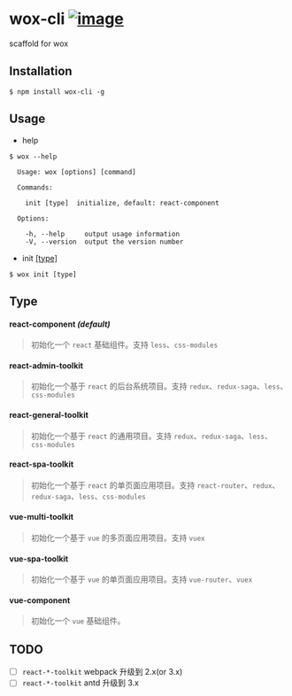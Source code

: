 # wox-cli  [![image](https://img.shields.io/npm/v/wox-cli.svg)](https://www.npmjs.com/package/wox-cli)

scaffold for wox

## Installation

```
$ npm install wox-cli -g
```

## Usage

* help

```
$ wox --help

  Usage: wox [options] [command]

  Commands:

    init [type]  initialize, default: react-component

  Options:

    -h, --help     output usage information
    -V, --version  output the version number
```

* init [[type]](#type)

```
$ wox init [type]
```

## Type

#### react-component *(default)*

> 初始化一个 `react` 基础组件。支持 `less`、`css-modules`

#### react-admin-toolkit

> 初始化一个基于 `react` 的后台系统项目。支持 `redux`、`redux-saga`、`less`、`css-modules`

#### react-general-toolkit

> 初始化一个基于 `react` 的通用项目。支持 `redux`、`redux-saga`、`less`、`css-modules`

#### react-spa-toolkit

> 初始化一个基于 `react` 的单页面应用项目。支持 `react-router`、`redux`、`redux-saga`、`less`、`css-modules`

#### vue-multi-toolkit

> 初始化一个基于 `vue` 的多页面应用项目。支持 `vuex`

#### vue-spa-toolkit

> 初始化一个基于 `vue` 的单页面应用项目。支持 `vue-router`、`vuex`

#### vue-component

> 初始化一个 `vue` 基础组件。 

## TODO

- [ ] `react-*-toolkit` webpack 升级到 2.x(or 3.x)
- [ ] `react-*-toolkit` antd 升级到 3.x
